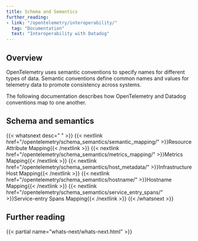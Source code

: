 ```yaml
---
title: Schema and Semantics
further_reading:
- link: "/opentelemetry/interoperability/"
  tag: "Documentation"
  text: "Interoperability with Datadog"
---
```


## Overview

OpenTelemetry uses semantic conventions to specify names for different types of data. Semantic conventions define common names and values for telemetry data to promote consistency across systems.

The following documentation describes how OpenTelemetry and Datadog conventions map to one another.

## Schema and semantics

{{< whatsnext desc=" " >}}
    {{< nextlink href="/opentelemetry/schema_semantics/semantic_mapping/" >}}Resource Attribute Mapping{{< /nextlink >}}
    {{< nextlink href="/opentelemetry/schema_semantics/metrics_mapping/" >}}Metrics Mapping{{< /nextlink >}}
    {{< nextlink href="/opentelemetry/schema_semantics/host_metadata/" >}}Infrastructure Host Mapping{{< /nextlink >}}
    {{< nextlink href="/opentelemetry/schema_semantics/hostname/" >}}Hostname Mapping{{< /nextlink >}}
    {{< nextlink href="/opentelemetry/schema_semantics/service_entry_spans/" >}}Service-entry Spans Mapping{{< /nextlink >}}
{{< /whatsnext >}}

## Further reading

{{< partial name="whats-next/whats-next.html" >}}
